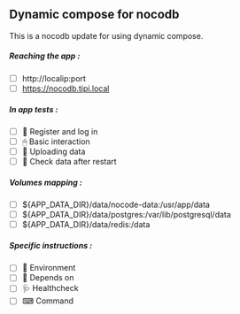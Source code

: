 ## Dynamic compose for nocodb
This is a nocodb update for using dynamic compose.
##### Reaching the app :
- [ ] http://localip:port
- [ ] https://nocodb.tipi.local
##### In app tests :
- [ ] 📝 Register and log in
- [ ] 🖱 Basic interaction
- [ ] 🌆 Uploading data
- [ ] 🔄 Check data after restart
##### Volumes mapping :
- [ ] ${APP_DATA_DIR}/data/nocode-data:/usr/app/data
- [ ] ${APP_DATA_DIR}/data/postgres:/var/lib/postgresql/data
- [ ] ${APP_DATA_DIR}/data/redis:/data
##### Specific instructions :
- [ ] 🌳 Environment
- [ ] 🔗 Depends on
- [ ] 🩺 Healthcheck
- [ ] ⌨ Command
